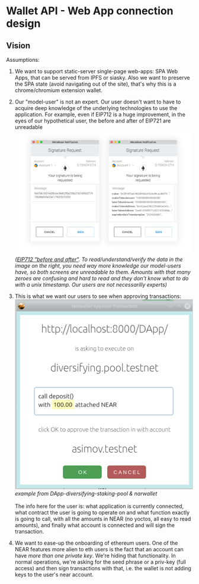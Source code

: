 # Wallet API - Web App connection design

## Vision

Assumptions:
1) We want to support static-server single-page web-apps: SPA Web Apps, that can be served from IPFS or siasky. Also we want to preserve the SPA state (avoid  navigating out of the site), that's why this is a chrome/chromium extension wallet.

2) Our "model-user" is not an expert. Our user doesn't want to have to acquire deep knowledge of the underlying technologies to use the application. 
For example, even if EIP712 is a huge improvement, in the eyes of our hypothetical user, the before and after of EIP721 are unreadable
![image|690x483](docs/images/EIP712-before-after.png)
<br>*([EIP712 "before and after"](https://ethereum-magicians.org/t/eip-712-eth-signtypeddata-as-a-standard-for-machine-verifiable-and-human-readable-typed-data-signing/397). To read/understand/verify the data in the image on the right, you need way more knowledge our model-users have, so both screens are unreadable to them. Amounts with that many zeroes are confusing and hard to read and they don't know what to do with a unix timestamp. Our users are not necessarilly experts)*

3) This is what we want our users to see when approving transactions: 
![image|507x500](docs/images/narwallets-approve-transaction.png)
<br>*example from DApp-diversifying-staking-pool & narwallet*
<br><br>The info here for the user is: what application is currently connected, what contract the user is going to operate on and what function exactly is going to call, with all the amounts in NEAR (no yoctos, all easy to read amounts), and finally what account is connected and will sign the transaction.


4) We want to ease-up the onboarding of ethereum users. One of the NEAR features more alien to eth users is the fact that an account can have *more than one private key*. We're hiding that functionality. In normal operations, we're asking for the seed phrase or a priv-key (full access) and then sign transactions with that, i.e. the wallet is not adding keys to the user's near account.
